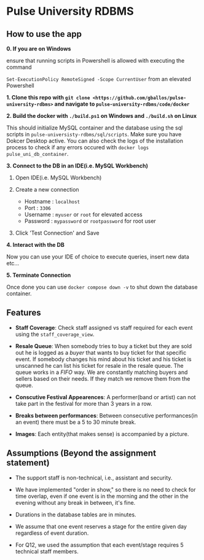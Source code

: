 # Pulse University RDBMS

## How to use the app

**0.  If you are on Windows** 

  ensure that running scripts in Powershell is allowed with executing the command

  `Set-ExecutionPolicy RemoteSigned -Scope CurrentUser` from an elevated Powershell

**1.  Clone this repo with `git clone <https://github.com/gballos/pulse-university-rdbms>` and navigate to `pulse-university-rdbms/code/docker`**

**2.  Build the docker with `./build.ps1` on Windows and  `./build.sh` on Linux**

  This should initialize MySQL container and the database using the sql scripts in `pulse-universisty-rdbms/sql/scripts`. Make sure you have Dokcer Desktop active. You can also check the logs of the installation process to check if any errors occured with `docker logs pulse_uni_db_container`.

**3.  Connect to the DB in an IDE(i.e. MySQL Workbench)**

  1.  Open IDE(i.e. MySQL Workbench)
    
  2.  Create a new connection
        - Hostname : `localhost`
        - Port : `3306`
        - Username : `myuser` or `root` for elevated access
        - Password : `mypassword` or `rootpassword` for root user
  3.  Click 'Test Connection' and Save

**4.  Interact with the DB**

  Now you can use your IDE of choice to execute queries, insert new data etc...
  
**5.  Terminate Connection**
  
  Once done you can use `docker compose down -v` to shut down the database container.

## Features

- **Staff Coverage**: Check staff assigned vs staff required for each event using the `staff_coverage_view`.
  
- **Resale Queue**: When somebody tries to buy a ticket but they are sold out he is logged as a *buyer* that wants to buy ticket for that specific event. If somebody changes his mind about his ticket and his ticket is unscanned he can list his ticket for resale in the resale queue. The queue works in a *FIFO* way. We are constantly matching buyers and sellers based on their needs. If they match we remove them from the queue.
  
- **Conscutive Festival Appearences**: A performer(band or artist) can not take part in the festival for more than 3 years in a row.
  
- **Breaks between performances**: Between consecutive performances(in an event) there must be a 5 to 30 minute break.

- **Images**: Each entity(that makes sense) is accompanied by a picture.

## Assumptions (Beyond the assignment statement)
- The support staff is non-technical, i.e., assistant and security.

- We have implemented "order in show," so there is no need to check for time overlap, even if one event is in the morning and the other in the evening without any break in between, it's fine.

- Durations in the database tables are in minutes.

- We assume that one event reserves a stage for the entire given day regardless of event duration.

- For Q12, we used the assumption that each event/stage requires 5 technical staff members.
